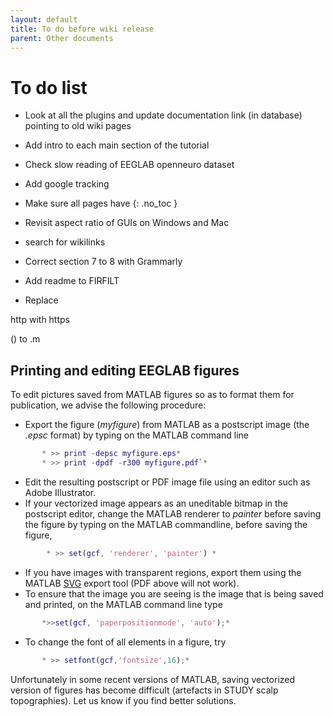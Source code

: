 ```yaml
---
layout: default
title: To do before wiki release
parent: Other documents
---
```


# To do list

- Look at all the plugins and update documentation link (in database) pointing to old wiki pages

- Add intro to each main section of the tutorial

- Check slow reading of EEGLAB openneuro dataset

- Add google tracking

- Make sure all pages have {: .no_toc }

- Revisit aspect ratio of GUIs on Windows and Mac

- search for wikilinks

- Correct section 7 to 8 with Grammarly

- Add readme to FIRFILT

- Replace

http with https

() to .m

Printing and editing EEGLAB figures
-----------------------------------

To edit pictures saved from MATLAB figures so as to format them for
publication, we advise the following procedure:

-   Export the figure (*myfigure*) from MATLAB as a postscript image
    (the *.epsc* format) by typing on the MATLAB command line

``` matlab
       * >> print -depsc myfigure.eps*
       * >> print -dpdf -r300 myfigure.pdf`*

``` 

-   Edit the resulting postscript or PDF image file using an editor such
    as Adobe Illustrator.
-   If your vectorized image appears as an uneditable bitmap in the
    postscript editor, change the MATLAB renderer to *painter* before
    saving the figure by typing on the MATLAB commandline, before saving
    the figure,


``` matlab
        * >> set(gcf, 'renderer', 'painter') *

``` 

-   If you have images with transparent regions, export them using the
    MATLAB
    [SVG](http://www.mathworks.com/matlabcentral/fileexchange/7401)
    export tool (PDF above will not work).
-   To ensure that the image you are seeing is the image that is being
    saved and printed, on the MATLAB command line type


``` matlab
       *>>set(gcf, 'paperpositionmode', 'auto');*

``` 
-   To change the font of all elements in a figure, try

```matlab 
       * >> setfont(gcf,'fontsize',16);*

``` 

Unfortunately in some recent versions of MATLAB, saving vectorized
version of figures has become difficult (artefacts in STUDY scalp
topographies). Let us know if you find better solutions.


